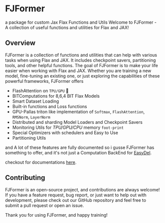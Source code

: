 # FJFormer

a package for custom Jax Flax Functions and Utils
Welcome to FJFormer - A collection of useful functions and utilities for Flax and JAX!

## Overview

FJFormer is a collection of functions and utilities that can help with various tasks when using Flax and JAX. It
includes
checkpoint savers, partitioning tools, and other helpful functions.
The goal of FJFormer is to make your life easier when working with Flax and JAX. Whether you are training a new model,
fine-tuning an existing one, or just exploring the capabilities of these powerful frameworks, FJFormer offers

- FlashAttention on `TPU/GPU` 🧬
- BITComputations for 8,6,4 BIT Flax Models
- Smart Dataset Loading
- Built-in functions and Loss functions
- GPU-Pallas triton like implementation of `Softmax`, `FlashAttention`, `RMSNorm`, `LayerNorm`
- Distributed and sharding Model Loaders and Checkpoint Savers
- Monitoring Utils for *TPU/GPU/CPU* memory `foot-print`
- Special Optimizers with schedulers and Easy to Use
- Partitioning Utils

and A lot of these features are fully documented so i gusse FJFormer has something
to offer, and it's not just a Computation BackEnd for [EasyDel](https://github.com/erfanzar/EasyDel).

checkout for documentations [here](https://erfanzar.github.io/FJFormer/).

## Contributing

FJFormer is an open-source project, and contributions are always welcome! If you have a feature request, bug report, or
just want to help out with development, please check out our GitHub repository and feel free to submit a pull request or
open an issue.

Thank you for using FJFormer, and happy training!

